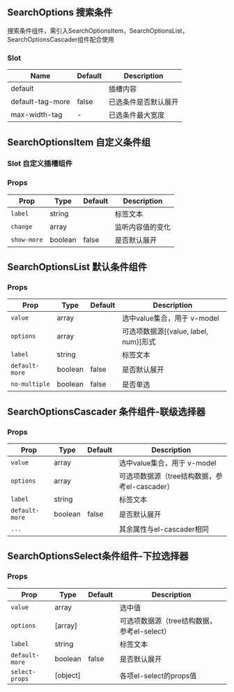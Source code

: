 ## SearchOptions 搜索条件

搜索条件组件，需引入SearchOptionsItem，SearchOptionsList，SearchOptionsCascader组件配合使用

### Slot

| Name | Default | Description |
|---|---|---|
| default | | 插槽内容 |
| default-tag-more | false | 已选条件是否默认展开 |
| max-width-tag | - | 已选条件最大宽度 |

## SearchOptionsItem 自定义条件组 

### Slot 自定义插槽组件

### Props

| Prop | Type | Default | Description |
|---|---|---|---|
| `label` | string | | 标签文本 |
| `change` | array | | 监听内容值的变化 |
| `show-more` | boolean | false | 是否默认展开 |


## SearchOptionsList 默认条件组件

### Props

| Prop | Type | Default | Description |
|---|---|---|---|
| `value` | array | | 选中value集合，用于 v-model |
| `options` | array | | 可选项数据源[{value, label, num}]形式 |
| `label` | string | | 标签文本 |
| `default-more` | boolean | false | 是否默认展开
| `no-multiple` | boolean | false | 是否单选

## SearchOptionsCascader 条件组件-联级选择器

### Props

| Prop | Type | Default | Description |
|---|---|---|---|
| `value` | array | | 选中value集合，用于 v-model |
| `options` | array | | 可选项数据源（tree结构数据，参考el-cascader） |
| `label` | string | | 标签文本 |
| `default-more` | boolean | false | 是否默认展开
| `...` | | | 其余属性与el-cascader相同

## SearchOptionsSelect条件组件-下拉选择器

### Props

| Prop | Type | Default | Description |
|---|---|---|---|
| `value` | array | | 选中值 |
| `options` | [array] | | 可选项数据源（tree结构数据，参考el-select）|
| `label` | string | | 标签文本 |
| `default-more` | boolean | false | 是否默认展开
| `select-props` | [object] | | 各项el-select的props值
